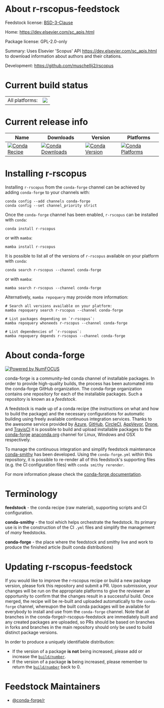 About r-rscopus-feedstock
=========================

Feedstock license: [BSD-3-Clause](https://github.com/conda-forge/r-rscopus-feedstock/blob/main/LICENSE.txt)

Home: https://dev.elsevier.com/sc_apis.html

Package license: GPL-2.0-only

Summary: Uses Elsevier 'Scopus' API <https://dev.elsevier.com/sc_apis.html> to download information about authors and their citations.

Development: https://github.com/muschellij2/rscopus

Current build status
====================


<table><tr><td>All platforms:</td>
    <td>
      <a href="https://dev.azure.com/conda-forge/feedstock-builds/_build/latest?definitionId=20215&branchName=main">
        <img src="https://dev.azure.com/conda-forge/feedstock-builds/_apis/build/status/r-rscopus-feedstock?branchName=main">
      </a>
    </td>
  </tr>
</table>

Current release info
====================

| Name | Downloads | Version | Platforms |
| --- | --- | --- | --- |
| [![Conda Recipe](https://img.shields.io/badge/recipe-r--rscopus-green.svg)](https://anaconda.org/conda-forge/r-rscopus) | [![Conda Downloads](https://img.shields.io/conda/dn/conda-forge/r-rscopus.svg)](https://anaconda.org/conda-forge/r-rscopus) | [![Conda Version](https://img.shields.io/conda/vn/conda-forge/r-rscopus.svg)](https://anaconda.org/conda-forge/r-rscopus) | [![Conda Platforms](https://img.shields.io/conda/pn/conda-forge/r-rscopus.svg)](https://anaconda.org/conda-forge/r-rscopus) |

Installing r-rscopus
====================

Installing `r-rscopus` from the `conda-forge` channel can be achieved by adding `conda-forge` to your channels with:

```
conda config --add channels conda-forge
conda config --set channel_priority strict
```

Once the `conda-forge` channel has been enabled, `r-rscopus` can be installed with `conda`:

```
conda install r-rscopus
```

or with `mamba`:

```
mamba install r-rscopus
```

It is possible to list all of the versions of `r-rscopus` available on your platform with `conda`:

```
conda search r-rscopus --channel conda-forge
```

or with `mamba`:

```
mamba search r-rscopus --channel conda-forge
```

Alternatively, `mamba repoquery` may provide more information:

```
# Search all versions available on your platform:
mamba repoquery search r-rscopus --channel conda-forge

# List packages depending on `r-rscopus`:
mamba repoquery whoneeds r-rscopus --channel conda-forge

# List dependencies of `r-rscopus`:
mamba repoquery depends r-rscopus --channel conda-forge
```


About conda-forge
=================

[![Powered by
NumFOCUS](https://img.shields.io/badge/powered%20by-NumFOCUS-orange.svg?style=flat&colorA=E1523D&colorB=007D8A)](https://numfocus.org)

conda-forge is a community-led conda channel of installable packages.
In order to provide high-quality builds, the process has been automated into the
conda-forge GitHub organization. The conda-forge organization contains one repository
for each of the installable packages. Such a repository is known as a *feedstock*.

A feedstock is made up of a conda recipe (the instructions on what and how to build
the package) and the necessary configurations for automatic building using freely
available continuous integration services. Thanks to the awesome service provided by
[Azure](https://azure.microsoft.com/en-us/services/devops/), [GitHub](https://github.com/),
[CircleCI](https://circleci.com/), [AppVeyor](https://www.appveyor.com/),
[Drone](https://cloud.drone.io/welcome), and [TravisCI](https://travis-ci.com/)
it is possible to build and upload installable packages to the
[conda-forge](https://anaconda.org/conda-forge) [anaconda.org](https://anaconda.org/)
channel for Linux, Windows and OSX respectively.

To manage the continuous integration and simplify feedstock maintenance
[conda-smithy](https://github.com/conda-forge/conda-smithy) has been developed.
Using the ``conda-forge.yml`` within this repository, it is possible to re-render all of
this feedstock's supporting files (e.g. the CI configuration files) with ``conda smithy rerender``.

For more information please check the [conda-forge documentation](https://conda-forge.org/docs/).

Terminology
===========

**feedstock** - the conda recipe (raw material), supporting scripts and CI configuration.

**conda-smithy** - the tool which helps orchestrate the feedstock.
                   Its primary use is in the construction of the CI ``.yml`` files
                   and simplify the management of *many* feedstocks.

**conda-forge** - the place where the feedstock and smithy live and work to
                  produce the finished article (built conda distributions)


Updating r-rscopus-feedstock
============================

If you would like to improve the r-rscopus recipe or build a new
package version, please fork this repository and submit a PR. Upon submission,
your changes will be run on the appropriate platforms to give the reviewer an
opportunity to confirm that the changes result in a successful build. Once
merged, the recipe will be re-built and uploaded automatically to the
`conda-forge` channel, whereupon the built conda packages will be available for
everybody to install and use from the `conda-forge` channel.
Note that all branches in the conda-forge/r-rscopus-feedstock are
immediately built and any created packages are uploaded, so PRs should be based
on branches in forks and branches in the main repository should only be used to
build distinct package versions.

In order to produce a uniquely identifiable distribution:
 * If the version of a package **is not** being increased, please add or increase
   the [``build/number``](https://docs.conda.io/projects/conda-build/en/latest/resources/define-metadata.html#build-number-and-string).
 * If the version of a package **is** being increased, please remember to return
   the [``build/number``](https://docs.conda.io/projects/conda-build/en/latest/resources/define-metadata.html#build-number-and-string)
   back to 0.

Feedstock Maintainers
=====================

* [@conda-forge/r](https://github.com/conda-forge/r/)

